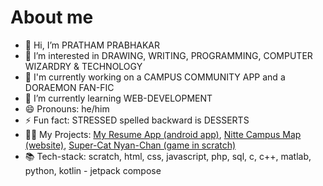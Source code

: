 # About me

<!--**firstprthm/firstprthm** is a ✨ _special_ ✨ repository because its `README.md` (this file) appears on your GitHub profile.-->

- 👋 Hi, I’m PRATHAM PRABHAKAR
- 👀 I’m interested in DRAWING, WRITING, PROGRAMMING, COMPUTER WIZARDRY & TECHNOLOGY
- 🔭 I'm currently working on a CAMPUS COMMUNITY APP and a DORAEMON FAN-FIC
- 🌱 I’m currently learning WEB-DEVELOPMENT
- 😄 Pronouns: he/him
- ⚡ Fun fact: STRESSED spelled backward is DESSERTS
- 🧑‍💻 My Projects: <a href="https://github.com/firstprthm/MyResume">My Resume App (android app)</a>, <a href="https://nittecampus.pages.dev">Nitte Campus Map (website)</a>, <a href="https://scratch.mit.edu/projects/1147915240">Super-Cat  Nyan-Chan (game in scratch)</a>
- 📚 Tech-stack: scratch, html, css, javascript, php, sql, c, c++, matlab, python, kotlin - jetpack compose
